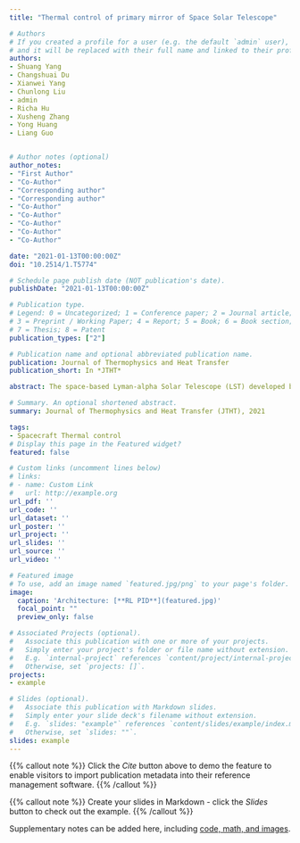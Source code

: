 ```yaml
---
title: "Thermal control of primary mirror of Space Solar Telescope"

# Authors
# If you created a profile for a user (e.g. the default `admin` user), write the username (folder name) here 
# and it will be replaced with their full name and linked to their profile.
authors:
- Shuang Yang
- Changshuai Du
- Xianwei Yang
- Chunlong Liu
- admin
- Richa Hu
- Xusheng Zhang
- Yong Huang
- Liang Guo


# Author notes (optional)
author_notes:
- "First Author"
- "Co-Author"
- "Corresponding author"
- "Corresponding author"
- "Co-Author"
- "Co-Author"
- "Co-Author"
- "Co-Author"
- "Co-Author"

date: "2021-01-13T00:00:00Z"
doi: "10.2514/1.T5774"

# Schedule page publish date (NOT publication's date).
publishDate: "2021-01-13T00:00:00Z"

# Publication type.
# Legend: 0 = Uncategorized; 1 = Conference paper; 2 = Journal article;
# 3 = Preprint / Working Paper; 4 = Report; 5 = Book; 6 = Book section;
# 7 = Thesis; 8 = Patent
publication_types: ["2"]

# Publication name and optional abbreviated publication name.
publication: Journal of Thermophysics and Heat Transfer
publication_short: In *JTHT*

abstract: The space-based Lyman-alpha Solar Telescope (LST) developed by China will conduct in-depth observation and research on solar activity and internal dynamics of the sun. Thermal control of the primary mirror is the core of the LST and ensures normal and efficient operation of the LST primary mirror. The primary mirror directly receives solar energy. Its element is produced from fused silica, and the multilayer coatings have high heat absorption. The primary mirror is connected with the front of the piezoelectric actuator for high-frequency image stabilization. According to these characteristics, we study the thermal properties of the primary mirror by attaching a high-thermal-conductivity graphite membrane to its back and connecting the annular bracket. We conduct a thermal equilibrium test and finite element network simulation in high-temperature mode, and their results differ by < 1 °C. High- and low-temperature simulations of the primary mirror in orbital operation show that it meets the thermal control target of < 40 °C. Therefore, applying a graphite membrane to the LST primary mirror well meets the needs of thermal control. This provides a theoretical basis for improving the reliability and thermal optimization of the primary mirror.

# Summary. An optional shortened abstract.
summary: Journal of Thermophysics and Heat Transfer (JTHT), 2021

tags:
- Spacecraft Thermal control
# Display this page in the Featured widget?
featured: false

# Custom links (uncomment lines below)
# links:
# - name: Custom Link
#   url: http://example.org
url_pdf: ''
url_code: ''
url_dataset: ''
url_poster: ''
url_project: ''
url_slides: ''
url_source: ''
url_video: ''

# Featured image
# To use, add an image named `featured.jpg/png` to your page's folder. 
image:
  caption: 'Architecture: [**RL PID**](featured.jpg)'
  focal_point: ""
  preview_only: false

# Associated Projects (optional).
#   Associate this publication with one or more of your projects.
#   Simply enter your project's folder or file name without extension.
#   E.g. `internal-project` references `content/project/internal-project/index.md`.
#   Otherwise, set `projects: []`.
projects:
- example

# Slides (optional).
#   Associate this publication with Markdown slides.
#   Simply enter your slide deck's filename without extension.
#   E.g. `slides: "example"` references `content/slides/example/index.md`.
#   Otherwise, set `slides: ""`.
slides: example
---
```


{{% callout note %}}
Click the *Cite* button above to demo the feature to enable visitors to import publication metadata into their reference management software.
{{% /callout %}}

{{% callout note %}}
Create your slides in Markdown - click the *Slides* button to check out the example.
{{% /callout %}}

Supplementary notes can be added here, including [code, math, and images](https://wowchemy.com/docs/writing-markdown-latex/).
